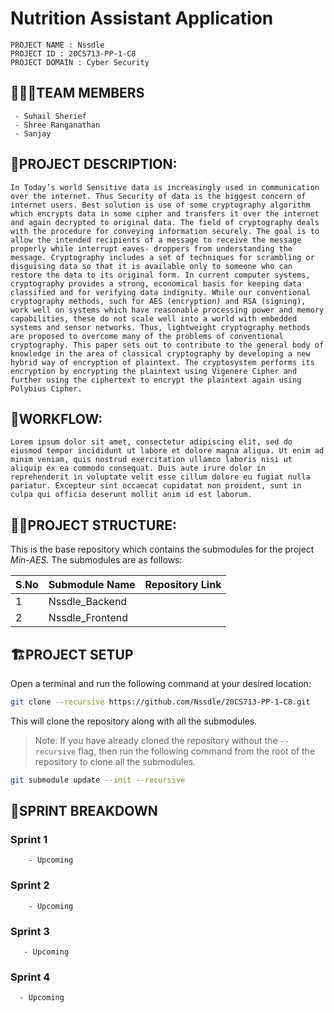 # Nutrition Assistant Application
```text
PROJECT NAME : Nssdle
PROJECT ID : 20CS713-PP-1-C8
PROJECT DOMAIN : Cyber Security
```
## 👨‍👩‍👦TEAM MEMBERS
```text
 - Suhail Sherief
 - Shree Ranganathan
 - Sanjay
```
## 📕PROJECT DESCRIPTION:
```text
In Today’s world Sensitive data is increasingly used in communication over the internet. Thus Security of data is the biggest concern of internet users. Best solution is use of some cryptography algorithm which encrypts data in some cipher and transfers it over the internet and again decrypted to original data. The field of cryptography deals with the procedure for conveying information securely. The goal is to allow the intended recipients of a message to receive the message properly while interrupt eaves- droppers from understanding the message. Cryptography includes a set of techniques for scrambling or disguising data so that it is available only to someone who can restore the data to its original form. In current computer systems, cryptography provides a strong, economical basis for keeping data classified and for verifying data indignity. While our conventional cryptography methods, such for AES (encryption) and RSA (signing), work well on systems which have reasonable processing power and memory capabilities, these do not scale well into a world with embedded systems and sensor networks. Thus, lightweight cryptography methods are proposed to overcome many of the problems of conventional cryptography. This paper sets out to contribute to the general body of knowledge in the area of classical cryptography by developing a new hybrid way of encryption of plaintext. The cryptosystem performs its encryption by encrypting the plaintext using Vigenere Cipher and further using the ciphertext to encrypt the plaintext again using Polybius Cipher.
```

## 📗WORKFLOW:
```text
Lorem ipsum dolor sit amet, consectetur adipiscing elit, sed do eiusmod tempor incididunt ut labore et dolore magna aliqua. Ut enim ad minim veniam, quis nostrud exercitation ullamco laboris nisi ut aliquip ex ea commodo consequat. Duis aute irure dolor in reprehenderit in voluptate velit esse cillum dolore eu fugiat nulla pariatur. Excepteur sint occaecat cupidatat non proident, sunt in culpa qui officia deserunt mollit anim id est laborum.
```


## 👨‍💻PROJECT STRUCTURE:
This is the base repository which contains the submodules for the project _Min-AES_. The submodules are as follows:

| S.No | Submodule Name | Repository Link |
| --- | --- | --- |
| 1 | Nssdle_Backend |  |
| 2 | Nssdle_Frontend |  |

## 🏗️PROJECT SETUP
Open a terminal and run the following command at your desired location:

```bash
git clone --recursive https://github.com/Nssdle/20CS713-PP-1-C8.git
```

This will clone the repository along with all the submodules.

> Note: If you have already cloned the repository without the `--recursive` flag, then run the following command from the root of the repository to clone all the submodules.
```bash
git submodule update --init --recursive
```

## 🚨SPRINT BREAKDOWN
### Sprint 1
```text
    - Upcoming
```
### Sprint 2
```text
    - Upcoming
```
    
### Sprint 3
```text
   - Upcoming 
```

### Sprint 4
```text
  - Upcoming
```



